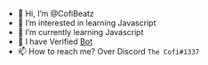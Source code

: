 - 👋 Hi, I’m @CofiBeatz
- 👀 I’m interested in learning Javascript
- 🌱 I’m currently learning Javascript
- 🤖 I have Verified [Bot](https://top.gg/bot/736260472663179375)
- 📫 How to reach me? Over Discord `The Cofi#1337`

<!---
CofiBeatz/CofiBeatz is a ✨ special ✨ repository because its `README.md` (this file) appears on your GitHub profile.
You can click the Preview link to take a look at your changes.
--->
